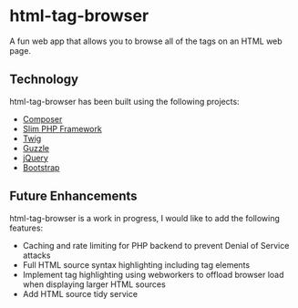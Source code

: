 # html-tag-browser

A fun web app that allows you to browse all of the tags on an HTML web page.

## Technology

html-tag-browser has been built using the following projects:

* [Composer](https://getcomposer.org/)
* [Slim PHP Framework](http://www.slimframework.com/)
* [Twig](http://twig.sensiolabs.org/)
* [Guzzle](http://docs.guzzlephp.org/en/latest/)
* [jQuery](http://jquery.com/)
* [Bootstrap](http://getbootstrap.com/)

## Future Enhancements

html-tag-browser is a work in progress, I would like to add the following features:

* Caching and rate limiting for PHP backend to prevent Denial of Service attacks
* Full HTML source syntax highlighting including tag elements
* Implement tag highlighting using webworkers to offload browser load when displaying larger HTML sources
* Add HTML source tidy service
